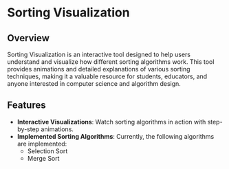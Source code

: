 # Sorting Visualization

## Overview

Sorting Visualization is an interactive tool designed to help users understand and visualize how different sorting algorithms work. This tool provides animations and detailed explanations of various sorting techniques, making it a valuable resource for students, educators, and anyone interested in computer science and algorithm design.

## Features

- **Interactive Visualizations**: Watch sorting algorithms in action with step-by-step animations.
- **Implemented Sorting Algorithms**: Currently, the following algorithms are implemented:
  - Selection Sort
  - Merge Sort
